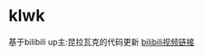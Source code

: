 # klwk
基于bilibili up主:昆拉瓦克的代码更新
[​bilibili视频链接]( https://www.bilibili.com/video/BV1C8e6z9EJt/?spm_id_from=333.1387.homepage.video_card.click)
